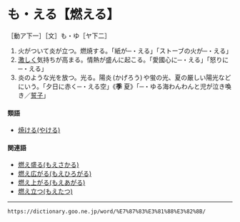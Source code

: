 # も・える【燃える】

［動ア下一］［文］も・ゆ［ヤ下二］
1. 火がついて炎が立つ。燃焼する。「紙が─・える」「ストーブの火が─・える」
2. [激しく](はげしい（激しい／烈しい／劇しい）)気持ちが高まる。情熱が盛んに起こる。「愛國心に─・える」「怒りに─・える」
3. 炎のような光を放つ。光る。陽炎 (かげろう) や蛍の光、夏の厳しい陽光などにいう。「夕日に赤く─・える空」《**季** 夏》「─・ゆる海わんわんと児が泣き喚き／[誓子](https://dictionary.goo.ne.jp/word/person/%E5%B1%B1%E5%8F%A3%E8%AA%93%E5%AD%90/#jn-222745)」
    

#### 類語

-   [焼ける(やける)](https://dictionary.goo.ne.jp/word/%E7%84%BC%E3%81%91%E3%82%8B/#jn-221659)

#### 関連語

-   [燃え盛る(もえさかる)](https://dictionary.goo.ne.jp/word/%E7%87%83%E7%9B%9B%E3%82%8B/#jn-218682)
-   [燃え広がる(もえひろがる)](https://dictionary.goo.ne.jp/word/%E7%87%83%E5%BA%83%E3%81%8C%E3%82%8B/#jn-218693)
-   [燃え上がる(もえあがる)](https://dictionary.goo.ne.jp/word/%E7%87%83%E4%B8%8A%E3%82%8B/#jn-218669)
-   [燃え立つ(もえたつ)](https://dictionary.goo.ne.jp/word/%E7%87%83%E7%AB%8B%E3%81%A4/#jn-218687)

---
`https://dictionary.goo.ne.jp/word/%E7%87%83%E3%81%88%E3%82%8B/`
